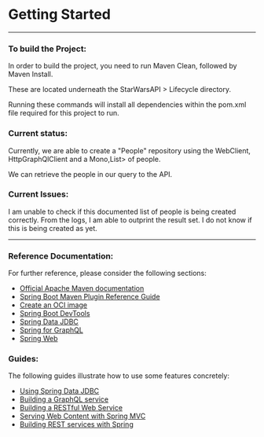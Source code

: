 # Getting Started
--------------------------------------------------------------------------------------------------------------------------
### To build the Project:

In order to build the project, you need to run Maven Clean, followed by Maven Install.

These are located underneath the StarWarsAPI > Lifecycle directory.

Running these commands will install all dependencies within the pom.xml file required for this project to run.

### Current status:

Currently, we are able to create a "People" repository using the WebClient, HttpGraphQlClient and a Mono,List> of people. 

We can retrieve the people in our query to the API.

### Current Issues:

I am unable to check if this documented list of people is being created correctly. 
From the logs, I am able to outprint the result set. I do not know if this is being created as yet.

--------------------------------------------------------------------------------------------------------------------------

### Reference Documentation:

For further reference, please consider the following sections:

* [Official Apache Maven documentation](https://maven.apache.org/guides/index.html)
* [Spring Boot Maven Plugin Reference Guide](https://docs.spring.io/spring-boot/docs/3.1.1/maven-plugin/reference/html/)
* [Create an OCI image](https://docs.spring.io/spring-boot/docs/3.1.1/maven-plugin/reference/html/#build-image)
* [Spring Boot DevTools](https://docs.spring.io/spring-boot/docs/3.1.1/reference/htmlsingle/#using.devtools)
* [Spring Data JDBC](https://docs.spring.io/spring-boot/docs/3.1.1/reference/htmlsingle/#data.sql.jdbc)
* [Spring for GraphQL](https://docs.spring.io/spring-boot/docs/3.1.1/reference/html/web.html#web.graphql)
* [Spring Web](https://docs.spring.io/spring-boot/docs/3.1.1/reference/htmlsingle/#web)

### Guides:

The following guides illustrate how to use some features concretely:

* [Using Spring Data JDBC](https://github.com/spring-projects/spring-data-examples/tree/master/jdbc/basics)
* [Building a GraphQL service](https://spring.io/guides/gs/graphql-server/)
* [Building a RESTful Web Service](https://spring.io/guides/gs/rest-service/)
* [Serving Web Content with Spring MVC](https://spring.io/guides/gs/serving-web-content/)
* [Building REST services with Spring](https://spring.io/guides/tutorials/rest/)
